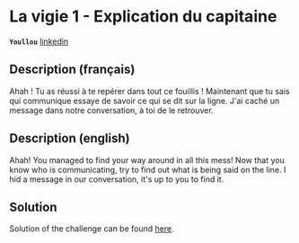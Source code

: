 # La vigie 1 - Explication du capitaine

**`Youllou`** [linkedin](http://youllou.com)

## Description (français)

Ahah ! Tu as réussi à te repérer dans tout ce fouillis !
Maintenant que tu sais qui communique essaye de savoir ce qui se dit sur la ligne.
J'ai caché un message dans notre conversation, à toi de le retrouver.


## Description (english)

Ahah! You managed to find your way around in all this mess!
Now that you know who is communicating, try to find out what is being said on the line.
I hid a message in our conversation, it's up to you to find it.

## Solution

Solution of the challenge can be found [here](solution/).